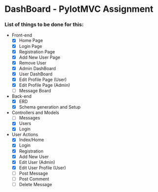 # DashBoard - PylotMVC Assignment

### List of things to be done for this:
+ Front-end
  - [x] Home Page
  - [x] Login Page
  - [x] Registration Page
  - [x] Add New User Page
  - [x] Remove User
  - [x] Admin DashBoard
  - [x] User DashBoard
  - [x] Edit Profile Page (User)
  - [x] Edit Profile Page (Admin)
  - [ ] Message Board

+ Back-end
  - [x] ERD
  - [x] Schema generation and Setup

+ Controllers and Models
  - [ ] Messages
  - [x] Users
  - [x] Login

+ User Actions
  - [x] Index/Home
  - [x] Login
  - [x] Registration
  - [x] Add New User
  - [x] Edit User (Admin)
  - [x] Edit User Profile (User)
  - [ ] Post Message
  - [ ] Post Comment
  - [ ] Delete Message
